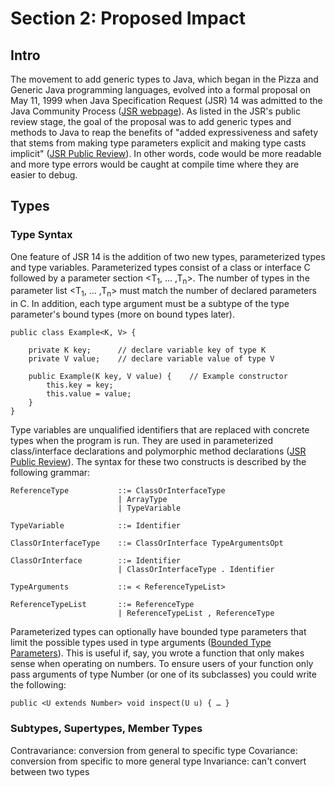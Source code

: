 # Section 2: Proposed Impact

## Intro

The movement to add generic types to Java, which began in the Pizza and Generic Java programming languages, evolved into a formal proposal on May 11, 1999 when Java Specification Request (JSR) 14 was admitted to the Java Community Process ([JSR webpage][2]). As listed in the JSR's public review stage, the goal of the proposal was to add generic types and methods to Java to reap the benefits of "added expressiveness and safety that stems from making type parameters explicit and making type casts implicit" ([JSR Public Review][3]). In other words, code would be more readable and more type errors would be caught at compile time where they are easier to debug. 

## Types

### Type Syntax

One feature of JSR 14 is the addition of two new types, parameterized types and type variables. Parameterized types consist of a class or interface C followed by a parameter section <T<sub>1</sub>, … ,T<sub>n</sub>>. The number of types in the parameter list <T<sub>1</sub>, … ,T<sub>n</sub>> must match the number of declared parameters in C. In addition, each type argument must be a subtype of the type parameter's bound types (more on bound types later). 

	public class Example<K, V> {
	
		private K key;		// declare variable key of type K
		private V value; 	// declare variable value of type V
	
		public Example(K key, V value) {	// Example constructor
			this.key = key;
			this.value = value;
		}
	}

Type variables are unqualified identifiers that are replaced with concrete types when the program is run. They are used in parameterized class/interface declarations and polymorphic method declarations ([JSR Public Review][3]). The syntax for these two constructs is described by the following grammar: 

	ReferenceType      		::= ClassOrInterfaceType                     		| ArrayType                     		| TypeVariable

	TypeVariable			::= Identifier

	ClassOrInterfaceType	::= ClassOrInterface TypeArgumentsOpt

	ClassOrInterface 		::= Identifier
							| ClassOrInterfaceType . Identifier
						
	TypeArguments			::= < ReferenceTypeList>

	ReferenceTypeList		::= ReferenceType
							| ReferenceTypeList , ReferenceType
							
Parameterized types can optionally have bounded type parameters that limit the possible types used in type arguments ([Bounded Type Parameters][4]). This is useful if, say, you wrote a function that only makes sense when operating on numbers. To ensure users of your function only pass arguments of type Number (or one of its subclasses) you could write the following: 

	public <U extends Number> void inspect(U u) { … }  

### Subtypes, Supertypes, Member Types

Contravariance: conversion from general to specific type
Covariance: conversion from specific to more general type
Invariance: can't convert between two types






























[1]: http://docs.oracle.com/javase/tutorial/java/generics/why.html
[2]: http://www.jcp.org/en/jsr/detail?id=14 
[3]: sources/jsr-14-public-draft/spec8.pdf
[4]: http://docs.oracle.com/javase/tutorial/java/generics/bounded.html

